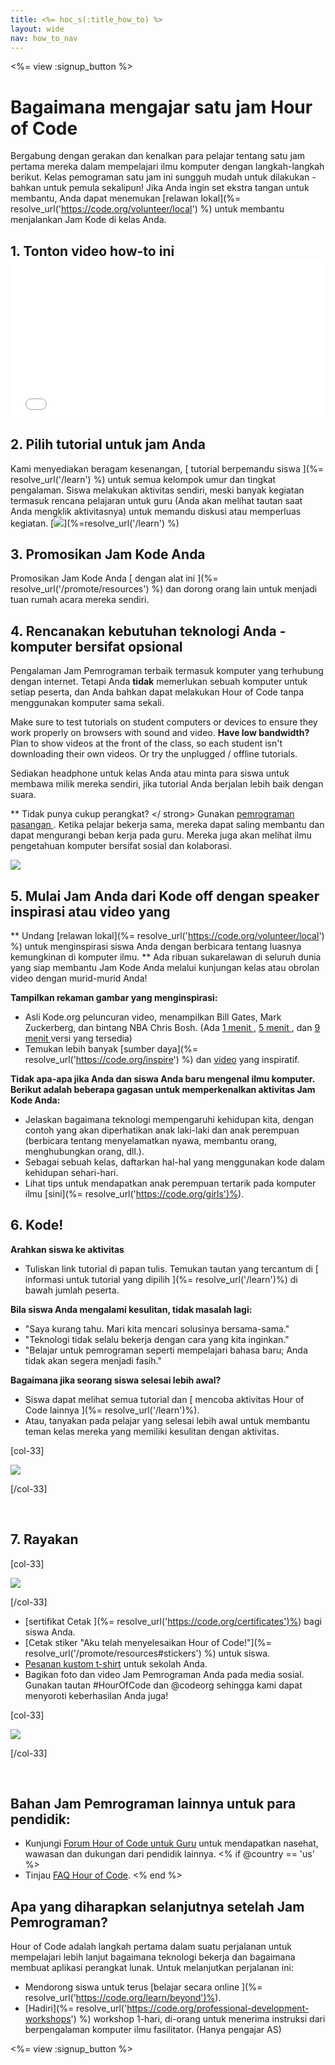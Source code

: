```yaml
---
title: <%= hoc_s(:title_how_to) %>
layout: wide
nav: how_to_nav
---
```

<%= view :signup_button %>

<h1>Bagaimana mengajar satu jam Hour of Code</h1>

Bergabung dengan gerakan dan kenalkan para pelajar tentang satu jam pertama mereka dalam mempelajari ilmu komputer dengan langkah-langkah berikut. Kelas pemograman satu jam ini sungguh mudah untuk dilakukan - bahkan untuk pemula sekalipun! Jika Anda ingin set ekstra tangan untuk membantu, Anda dapat menemukan [relawan lokal](%= resolve_url('https://code.org/volunteer/local') %) untuk membantu menjalankan Jam Kode di kelas Anda.

## 1. Tonton video how-to ini <iframe width="500" height="255" src="//www.youtube.com/embed/SrnvvWDm73k" frameborder="0" allowfullscreen mark="crwd-mark"></iframe> 

## 2. Pilih tutorial untuk jam Anda

Kami menyediakan beragam kesenangan, [ tutorial berpemandu siswa ](%= resolve_url('/learn') %) untuk semua kelompok umur dan tingkat pengalaman. Siswa melakukan aktivitas sendiri, meski banyak kegiatan termasuk rencana pelajaran untuk guru (Anda akan melihat tautan saat Anda mengklik aktivitasnya) untuk memandu diskusi atau memperluas kegiatan. [![](/images/fit-700/tutorials.png)](%=resolve_url('/learn') %)

## 3. Promosikan Jam Kode Anda

Promosikan Jam Kode Anda [ dengan alat ini ](%= resolve_url('/promote/resources') %) dan dorong orang lain untuk menjadi tuan rumah acara mereka sendiri.

## 4. Rencanakan kebutuhan teknologi Anda - komputer bersifat opsional

Pengalaman Jam Pemrograman terbaik termasuk komputer yang terhubung dengan internet. Tetapi Anda **tidak** memerlukan sebuah komputer untuk setiap peserta, dan Anda bahkan dapat melakukan Hour of Code tanpa menggunakan komputer sama sekali.

Make sure to test tutorials on student computers or devices to ensure they work properly on browsers with sound and video. **Have low bandwidth?** Plan to show videos at the front of the class, so each student isn't downloading their own videos. Or try the unplugged / offline tutorials.

Sediakan headphone untuk kelas Anda atau minta para siswa untuk membawa milik mereka sendiri, jika tutorial Anda berjalan lebih baik dengan suara.

** Tidak punya cukup perangkat? </ strong> Gunakan [ pemrograman pasangan ](https://www.youtube.com/watch?v=vgkahOzFH2Q). Ketika pelajar bekerja sama, mereka dapat saling membantu dan dapat mengurangi beban kerja pada guru. Mereka juga akan melihat ilmu pengetahuan komputer bersifat sosial dan kolaborasi.</p> 

<img src="/images/fit-350/group_ipad.jpg" />

## 5. Mulai Jam Anda dari Kode off dengan speaker inspirasi atau video yang

** Undang [relawan lokal](%= resolve_url('https://code.org/volunteer/local') %) untuk menginspirasi siswa Anda dengan berbicara tentang luasnya kemungkinan di komputer ilmu. ** Ada ribuan sukarelawan di seluruh dunia yang siap membantu Jam Kode Anda melalui kunjungan kelas atau obrolan video dengan murid-murid Anda!

**Tampilkan rekaman gambar yang menginspirasi:**

- Asli Kode.org peluncuran video, menampilkan Bill Gates, Mark Zuckerberg, dan bintang NBA Chris Bosh. (Ada [ 1 menit ](https://www.youtube.com/watch?v=qYZF6oIZtfc), <a href = "https://www.youtube.com/watch?v = nKIu9yen5nc "> 5 menit </a>, dan [ 9 menit ](https://www.youtube.com/watch?v=dU1xS07N-FA) versi yang tersedia)
- Temukan lebih banyak [sumber daya](%= resolve_url('https://code.org/inspire') %) dan [video](https://www.youtube.com/playlist?list=PLzdnOPI1iJNfpD8i4Sx7U0y2MccnrNZuP) yang inspiratif.

**Tidak apa-apa jika Anda dan siswa Anda baru mengenal ilmu komputer. Berikut adalah beberapa gagasan untuk memperkenalkan aktivitas Jam Kode Anda:**

- Jelaskan bagaimana teknologi mempengaruhi kehidupan kita, dengan contoh yang akan diperhatikan anak laki-laki dan anak perempuan (berbicara tentang menyelamatkan nyawa, membantu orang, menghubungkan orang, dll.).
- Sebagai sebuah kelas, daftarkan hal-hal yang menggunakan kode dalam kehidupan sehari-hari.
- Lihat tips untuk mendapatkan anak perempuan tertarik pada komputer ilmu [sini](%= resolve_url('https://code.org/girls')%).

## 6. Kode!

**Arahkan siswa ke aktivitas**

- Tuliskan link tutorial di papan tulis. Temukan tautan yang tercantum di [ informasi untuk tutorial yang dipilih ](%= resolve_url('/learn')%) di bawah jumlah peserta.

**Bila siswa Anda mengalami kesulitan, tidak masalah lagi:**

- "Saya kurang tahu. Mari kita mencari solusinya bersama-sama."
- "Teknologi tidak selalu bekerja dengan cara yang kita inginkan."
- "Belajar untuk pemrograman seperti mempelajari bahasa baru; Anda tidak akan segera menjadi fasih."

**Bagaimana jika seorang siswa selesai lebih awal?**

- Siswa dapat melihat semua tutorial dan [ mencoba aktivitas Hour of Code lainnya ](%= resolve_url('/learn')%).
- Atau, tanyakan pada pelajar yang selesai lebih awal untuk membantu teman kelas mereka yang memiliki kesulitan dengan aktivitas.

[col-33]

![](/images/fit-250/highschoolgirls.jpeg)

[/col-33]

<p style="clear:both">&nbsp;</p>

## 7. Rayakan

[col-33]

![](/images/fit-300/boy-certificate.jpg)

[/col-33]

- [sertifikat Cetak ](%= resolve_url('https://code.org/certificates')%) bagi siswa Anda.
- [Cetak stiker "Aku telah menyelesaikan Hour of Code!"](%= resolve_url('/promote/resources#stickers') %) untuk siswa.
- [Pesanan kustom t-shirt](http://blog.code.org/post/132608499493/hour-of-code-shirts-and-more) untuk sekolah Anda.
- Bagikan foto dan video Jam Pemrograman Anda pada media sosial. Gunakan tautan #HourOfCode dan @codeorg sehingga kami dapat menyoroti keberhasilan Anda juga!

[col-33]

![](/images/fit-260/highlight-certificates.jpg)

[/col-33]

<p style="clear:both">&nbsp;</p>

## Bahan Jam Pemrograman lainnya untuk para pendidik:

- Kunjungi [Forum Hour of Code untuk Guru](http://forum.code.org/c/plc/hour-of-code) untuk mendapatkan nasehat, wawasan dan dukungan dari pendidik lainnya. <% if @country == 'us' %>
- Tinjau [FAQ Hour of Code](https://support.code.org/hc/en-us/categories/200147083-Hour-of-Code). <% end %>

## Apa yang diharapkan selanjutnya setelah Jam Pemrograman?

Hour of Code adalah langkah pertama dalam suatu perjalanan untuk mempelajari lebih lanjut bagaimana teknologi bekerja dan bagaimana membuat aplikasi perangkat lunak. Untuk melanjutkan perjalanan ini:

- Mendorong siswa untuk terus [belajar secara online ](%= resolve_url('https://code.org/learn/beyond')%).
- [Hadiri](%= resolve_url('https://code.org/professional-development-workshops') %) workshop 1-hari, di-orang untuk menerima instruksi dari berpengalaman komputer ilmu fasilitator. (Hanya pengajar AS)

<%= view :signup_button %>